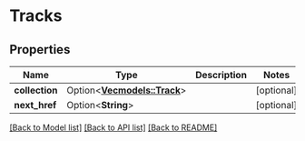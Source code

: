 # Tracks

## Properties

Name | Type | Description | Notes
------------ | ------------- | ------------- | -------------
**collection** | Option<[**Vec<models::Track>**](Track.md)> |  | [optional]
**next_href** | Option<**String**> |  | [optional]

[[Back to Model list]](../README.md#documentation-for-models) [[Back to API list]](../README.md#documentation-for-api-endpoints) [[Back to README]](../README.md)


